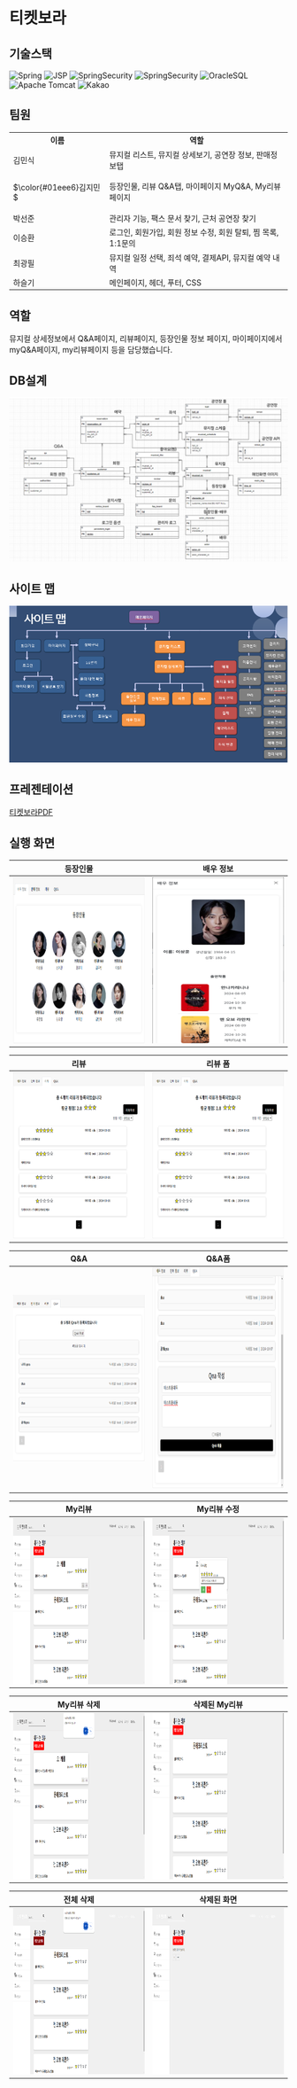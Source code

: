 # 티켓보라


## 기술스택
![Spring](https://img.shields.io/badge/Spring-6DB33F?style=flat&logo=spring&logoColor=white)
![JSP](https://img.shields.io/badge/JSP-2F80ED?style=flat&logo=java&logoColor=white)
![SpringSecurity](https://img.shields.io/badge/jQuery-0769AD?style=flat&logo=jquery&logoColor=white)
![SpringSecurity](https://img.shields.io/badge/SpringSecurity-6DB33F?style=flat&logo=springsecurity&logoColor=white)
![OracleSQL](https://img.shields.io/badge/OracleSQL-F80000?style=flat&logo=oracle&logoColor=white)
![Apache Tomcat](https://img.shields.io/badge/Apache%20Tomcat-F8DC75?style=flat&logo=apachetomcat&logoColor=black)
![Kakao](https://img.shields.io/badge/KakaoMapAPI-FFCD00?style=flat&logo=kakao&logoColor=black)


## 팀원
<table>
  <tr s>
    <th>이름</th>
    <th>역할</th>
  </tr>
  <tr>
    <td>김민식</td>
    <td>뮤지컬 리스트, 뮤지컬 상세보기, 공연장 정보, 판매정보탭</td>
  </tr>
  <tr>
    <td><p>$\color{#01eee6}김지민$</p></td>
    <td>등장인물, 리뷰 Q&A탭, 마이페이지 MyQ&A, My리뷰페이지</td>
  </tr>
  <tr>
    <td>박선준</td>
    <td>관리자 기능, 팩스 문서 찾기, 근처 공연장 찾기</td>
  </tr>
  <tr>
    <td>이승환</td>
    <td>로그인, 회원가입, 회원 정보 수정, 회원 탈퇴, 찜 목록, 1:1문의</td>
  </tr>
  <tr>
    <td>최광필</td>
    <td>뮤지컬 일정 선택, 죄석 예약, 결제API, 뮤지컬 예약 내역</td>
  </tr>
  <tr>
    <td>하슬기</td>
    <td>메인페이지, 헤더, 푸터, CSS</td>
  </tr>
</table>


## 역할
뮤지컬 상세정보에서 Q&A페이지, 리뷰페이지, 등장인물 정보 페이지,
마이페이지에서 myQ&A페이지, my리뷰페이지 등을 담당했습니다.

## DB설계
![ERD](https://github.com/rlaalstlr09/Musical/blob/main/portfolio/ER%EB%8B%A4%EC%9D%B4%EC%96%B4%EA%B7%B8%EB%9E%A8.png)
## 사이트 맵
![SITEMAP](https://github.com/rlaalstlr09/Musical/blob/main/portfolio/%EC%82%AC%EC%9D%B4%ED%8A%B8%EB%A7%B5.png)
## 프레젠테이션
[티켓보라PDF](https://github.com/rlaalstlr09/Musical/blob/main/portfolio/%ED%8B%B0%EC%BC%93%EB%B3%B4%EB%9D%BC.pdf)

## 실행 화면
|등장인물|배우 정보| 
|------|--------|
| <img src="https://github.com/danlacode/TeamProject01/blob/main/portfolio/character.png?raw=true" alt="character" width="300" height="300" /> | <img src="https://github.com/danlacode/TeamProject01/blob/main/portfolio/actor.png?raw=true" alt="actor" width="300" height="300" /> |<img src="https://github.com/danlacode/TeamProject01/blob/main/portfolio/review.png?raw=true" alt="review" width="400" height="400" /> |

|리뷰|리뷰 폼|
|------|--------|
| <img src="https://github.com/danlacode/TeamProject01/blob/main/portfolio/review.png?raw=true" alt="character" width="300" height="300" /> | <img src="https://github.com/danlacode/TeamProject01/blob/main/portfolio/review.png?raw=true" alt="character" width="300" height="300" /> |

|Q&A|Q&A폼| 
|------|--------|
| <img src="https://github.com/danlacode/TeamProject01/blob/main/portfolio/QnA.png?raw=true" alt="actor" width="300" height="300" /> |<img src="https://github.com/danlacode/TeamProject01/blob/main/portfolio/QnaForm.png?raw=true" alt="review" width="300" height="400" /> |

|My리뷰 |My리뷰 수정| 
|------|--------|
| <img src="https://github.com/danlacode/TeamProject01/blob/main/portfolio/myReview.png?raw=true" alt="actor" width="300" height="300" /> |<img src="https://github.com/danlacode/TeamProject01/blob/main/portfolio/updateReview.png?raw=true" alt="review" width="300" height="300" /> |

|My리뷰 삭제|삭제된 My리뷰| 
|------|--------|
| <img src="https://github.com/danlacode/TeamProject01/blob/main/portfolio/deleteReview.png?raw=true" alt="actor" width="300" height="300" /> |<img src="https://github.com/danlacode/TeamProject01/blob/main/portfolio/deleteReview2.png?raw=true" alt="review" width="300" height="300" /> |

|전체 삭제|삭제된 화면| 
|------|--------|
| <img src="https://github.com/danlacode/TeamProject01/blob/main/portfolio/deleteAll.png?raw=true" alt="actor" width="300" height="300" /> |<img src="https://github.com/danlacode/TeamProject01/blob/main/portfolio/deleteAll2.png?raw=true" alt="review" width="300" height="300" /> |
